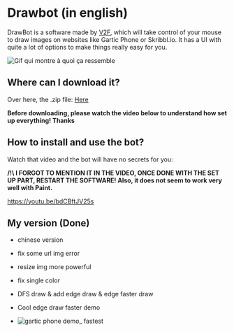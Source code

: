# Drawbot (in english)

DrawBot is a software made by [V2F](https://youtube.com/user/IV2FI), which will take control of your mouse to draw images on websites like Gartic Phone or Skribbl.io. It has a UI with quite a lot of options to make things really easy for you.

![Gif qui montre à quoi ça ressemble](https://user-images.githubusercontent.com/63878365/107878420-d7f0c480-6ed2-11eb-83de-f5bf8a276b50.gif)

## Where can I download it?

Over here, the .zip file: [Here](https://github.com/louisfghbvc/DrawBot/release)

**Before downloading, please watch the video below to understand how set up everything! Thanks**

## How to install and use the bot?

Watch that video and the bot will have no secrets for you: 

**/!\ I FORGOT TO MENTION IT IN THE VIDEO, ONCE DONE WITH THE SET UP PART, RESTART THE SOFTWARE! Also, it does not seem to work very well with Paint.**

https://youtu.be/bdCBftJV25s


## My version (Done)

- chinese version
- fix some url img error
- resize img more powerful
- fix single color
- DFS draw & add edge draw & edge faster draw

- Cool edge draw faster demo
- ![gartic phone demo_ fastest](https://user-images.githubusercontent.com/43661591/129753921-276404df-1acd-4893-8825-9921b24ef0cf.gif)
